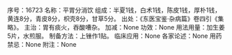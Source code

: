 序号：16723
名称：平胃分消饮
组成：半夏1钱，白术1钱，陈皮1钱，厚朴1钱，黄连8分，青皮8分，枳壳8分，甘草5分。
出处：《东医宝鉴·杂病篇》卷四引《集略》。
主治：胃有痰火，吞酸嘈杂。
加减：None
功效：None
用法用量：加生姜5片，水煎服。
制备方法：上锉作1贴。
临床应用：None
各家论述：None
用药禁忌：None
附注：None
